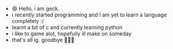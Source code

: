 - 😄 Hello, i am geck.
- i recently started programming and I am yet to learn a language completely :/
- learnt a bit of c and currently learning python
- i like to game alot, hopefully ill make on someday
- that's all ig. goodbye 👀👋🏽
